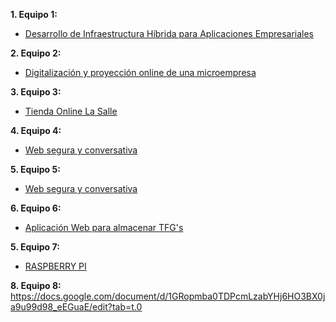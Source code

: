 **1. Equipo 1:**
* [Desarrollo de Infraestructura Híbrida para Aplicaciones Empresariales](https://github.com/Aer0zx/ProyectoFinCurso/blob/main/proyectofin.md)

**2. Equipo 2:**
* [Digitalización y proyección online de una microempresa](https://github.com/gledysscarlesg/ASIR2/blob/main/TFG/TFG.md)

**3. Equipo 3:**
* [Tienda Online La Salle](https://docs.google.com/document/d/1kazxA3bU3KxPBnystKUM6NDcTKoxQvYURVmvBLL10rc/edit?usp=sharing)

**4. Equipo 4:**
* [Web segura y conversativa](https://github.com/poliestireno/SAD)

**5. Equipo 5:**
* [Web segura y conversativa](https://github.com/poliestireno/SAD)

**6. Equipo 6:**
* [Aplicación Web para almacenar TFG's](https://drive.google.com/file/d/1pCaoUPOR76YQIGApXNooIVIzQwcJipo7/view?usp=drive_link)

**5. Equipo 7:**
* [RASPBERRY PI](https://docs.google.com/document/d/1rC4CVsYDjJZIipHyjIc_FdXo-teJlr2gBryE8fQt5XM/edit?usp=sharing)

**8. Equipo 8:**
[https://docs.google.com/document/d/1GRopmba0TDPcmLzabYHj6HO3BX0ja9u99d98_eEGuaE/edit?tab=t.0 ](https://docs.google.com/document/d/1GRopmba0TDPcmLzabYHj6HO3BX0ja9u99d98_eEGuaE/edit?usp=sharing)
